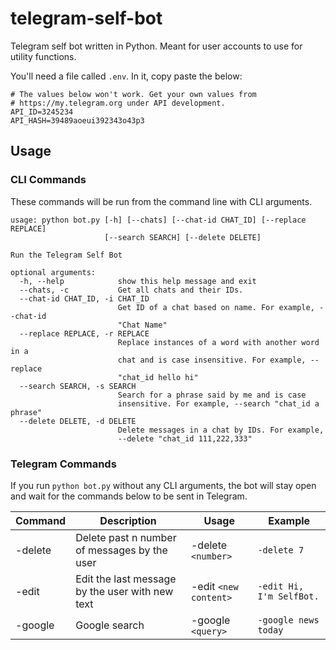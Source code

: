 # telegram-self-bot

Telegram self bot written in Python. Meant for user accounts to use for utility
functions.

You'll need a file called `.env`. In it, copy paste the below:

```
# The values below won't work. Get your own values from
# https://my.telegram.org under API development.
API_ID=3245234
API_HASH=39489aoeui392343o43p3
```

## Usage

### CLI Commands

These commands will be run from the command line with CLI arguments.

```
usage: python bot.py [-h] [--chats] [--chat-id CHAT_ID] [--replace REPLACE]
                     [--search SEARCH] [--delete DELETE]

Run the Telegram Self Bot

optional arguments:
  -h, --help            show this help message and exit
  --chats, -c           Get all chats and their IDs.
  --chat-id CHAT_ID, -i CHAT_ID
                        Get ID of a chat based on name. For example, --chat-id
                        "Chat Name"
  --replace REPLACE, -r REPLACE
                        Replace instances of a word with another word in a
                        chat and is case insensitive. For example, --replace
                        "chat_id hello hi"
  --search SEARCH, -s SEARCH
                        Search for a phrase said by me and is case
                        insensitive. For example, --search "chat_id a phrase"
  --delete DELETE, -d DELETE
                        Delete messages in a chat by IDs. For example,
                        --delete "chat_id 111,222,333"
```

### Telegram Commands

If you run `python bot.py` without any CLI arguments, the bot will stay open
and wait for the commands below to be sent in Telegram.

| Command | Description                                     | Usage                 | Example                  |
| ------- | ----------------------------------------------- | --------------------- | ------------------------ |
| -delete | Delete past n number of messages by the user    | -delete `<number>`    | `-delete 7`              |
| -edit   | Edit the last message by the user with new text | -edit `<new content>` | `-edit Hi, I'm SelfBot.` |
| -google | Google search                                   | -google `<query>`     | `-google news today`     |

